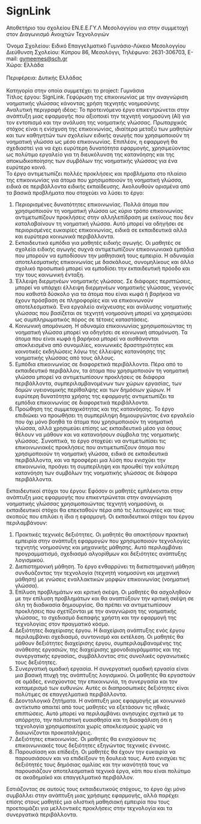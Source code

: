# SignLink
Αποθετήριο του σχολείου ΕΝ.Ε.Ε.ΓΥ.Λ Μεσολογγίου για στην συμμετοχή στον Διαγωνισμό  Ανοιχτών Τεχνολογιών

Όνομα Σχολείου: Ειδικό Επαγγελματικό Γυμνάσιο-Λύκειο Μεσολογγίου<br>
Διεύθυνση Σχολείου: Κύπρου 86, Μεσολόγγι, Τηλέφωνο: 2631-306703, E-mail: gymeemes@sch.gr<br>
Χώρα: Ελλάδα<br>   
Περιφέρεια: Δυτικής Ελλάδας <br>                                  
Κατηγορία στην οποία συμμετέχει το project: Γυμνάσια<br>
Τίτλος έργου: SignLink. Γεφύρωση της επικοινωνίας με την αναγνώριση νοηματικής γλώσσας κάνοντας χρήση τεχνητής νοημοσύνης<br> 
Αναλυτική περιγραφή ιδέας: Το προτεινόμενο έργο επικεντρώνεται στην ανάπτυξη μιας εφαρμογής που αξιοποιεί την τεχνητή νοημοσύνη (AI) για τον εντοπισμό και την ανάλυση της νοηματικής γλώσσας. Πρωταρχικός στόχος είναι η ενίσχυση της επικοινωνίας, ιδιαίτερα μεταξύ των μαθητών και των καθηγητών των σχολείων ειδικής αγωγής που χρησιμοποιούν τη νοηματική γλώσσα ως μέσο επικοινωνίας. Επιπλέον, η εφαρμογή θα σχεδιαστεί για να έχει ευρύτερη δυνατότητα εφαρμογής, χρησιμεύοντας ως πολύτιμο εργαλείο για τη διευκόλυνση της κατανόησης και της αποκωδικοποίησης των συμβόλων της νοηματικής γλώσσας για ένα ευρύτερο κοινό.<br>
Το έργο αντιμετωπίζει πολλές προκλήσεις και προβλήματα στο πλαίσιο της επικοινωνίας για άτομα που χρησιμοποιούν τη νοηματική γλώσσα, ειδικά σε περιβάλλοντα ειδικής εκπαίδευσης. Ακολουθούν ορισμένα από τα βασικά προβλήματα που στοχεύει να λύσει το έργο:
1.	Περιορισμένες δυνατότητες επικοινωνίας. Πολλά άτομα που χρησιμοποιούν τη νοηματική γλώσσα ως κύριο τρόπο επικοινωνίας αντιμετωπίζουν προκλήσεις στην αλληλεπίδραση με εκείνους που δεν καταλαβαίνουν τη νοηματική γλώσσα. Αυτό μπορεί να οδηγήσει σε περιορισμένες ευκαιρίες επικοινωνίας, ειδικά σε εκπαιδευτικά αλλά και ευρύτερα κοινωνικά περιβάλλοντα.
2.	Εκπαιδευτικά εμπόδια για μαθητές ειδικής αγωγής. Οι μαθητές σε σχολεία ειδικής αγωγής συχνά αντιμετωπίζουν επικοινωνιακά εμπόδια που μπορούν να εμποδίσουν την μαθησιακή τους εμπειρία. Η αδυναμία αποτελεσματικής επικοινωνίας με δασκάλους, συνομηλίκους και άλλο σχολικό προσωπικό μπορεί να εμποδίσει την εκπαιδευτική πρόοδο και την τους κοινωνική ένταξη.
3.	Έλλειψη διερμηνέων νοηματικής γλώσσας. Σε διάφορες περιπτώσεις, μπορεί να υπάρχει έλλειψη διερμηνέων νοηματικής γλώσσας, γεγονός που καθιστά δύσκολο για τα άτομα που είναι κωφά ή βαρήκοα να έχουν πρόσβαση σε πληροφορίες και να επικοινωνούν αποτελεσματικά. Ένα εργαλείο ανίχνευσης και ανάλυσης νοηματικής γλώσσας που βασίζεται σε τεχνητή νοημοσύνη μπορεί να χρησιμεύσει ως συμπληρωματικός πόρος σε τέτοιες καταστάσεις.
4.	Κοινωνική απομόνωση. Η αδυναμία επικοινωνίας χρησιμοποιώντας τη νοηματική γλώσσα μπορεί να οδηγήσει σε κοινωνική απομόνωση. Τα άτομα που είναι κωφά ή βαρήκοα μπορεί να αισθάνονται αποκλεισμένα από συνομιλίες, κοινωνικές δραστηριότητες και κοινοτικές εκδηλώσεις λόγω της έλλειψης κατανόησης της νοηματικής γλώσσας από τους άλλους.
5.	Εμπόδια επικοινωνίας σε διαφορετικά περιβάλλοντα. Πέρα από το εκπαιδευτικό περιβάλλον, τα άτομα που χρησιμοποιούν τη νοηματική γλώσσα μπορεί να αντιμετωπίσουν προκλήσεις σε διάφορα περιβάλλοντα, συμπεριλαμβανομένων των χώρων εργασίας, των δομών υγειονομικής περίθαλψης και των δημόσιων χώρων. Η ευρύτερη δυνατότητα χρήσης της εφαρμογής αντιμετωπίζει τα εμπόδια επικοινωνίας σε διαφορετικά περιβάλλοντα.
6.	Προώθηση της συμμετοχικότητας και της κατανόησης. Το έργο επιδιώκει να προωθήσει τη συμπερίληψη δημιουργώντας ένα εργαλείο που όχι μόνο βοηθά τα άτομα που χρησιμοποιούν τη νοηματική γλώσσα, αλλά χρησιμεύει επίσης ως εκπαιδευτικό μέσο για όσους θέλουν να μάθουν και να κατανοήσουν σύμβολα της νοηματικής γλώσσας. 
Συνοπτικά, το έργο στοχεύει να αντιμετωπίσει τις επικοινωνιακές προκλήσεις που αντιμετωπίζουν άτομα που χρησιμοποιούν τη νοηματική γλώσσα, ειδικά σε εκπαιδευτικά περιβάλλοντα, και να προσφέρει μια λύση που ενισχύει την επικοινωνία, προάγει τη συμπερίληψη και προωθεί την καλύτερη κατανόηση των συμβόλων της νοηματικής γλώσσας σε διάφορα περιβάλλοντα.

Εκπαιδευτικοί στόχοι του έργου: Εφόσον οι μαθητές εμπλέκονται στην ανάπτυξη μιας εφαρμογής που επικεντρώνεται στην αναγνώριση νοηματικής γλώσσας χρησιμοποιώντας τεχνητή νοημοσύνη, οι εκπαιδευτικοί στόχοι θα επεκταθούν πέρα από τις λειτουργίες και τους σκοπούς που επιλύει η ίδια η εφαρμογή. Οι εκπαιδευτικοί στόχοι του έργου περιλαμβάνουν:
1.	Πρακτικές τεχνικές δεξιότητες. Οι μαθητές θα αποκτήσουν πρακτική εμπειρία στην ανάπτυξη εφαρμογών που χρησιμοποιούν τεχνολογίες τεχνητής νοημοσύνης και μηχανικής μάθησης. Αυτό περιλαμβάνει προγραμματισμό, σχεδιασμό αλγορίθμων και δεξιότητες ανάπτυξης λογισμικού.
2.	Διεπιστημονική μάθηση. Το έργο ενθαρρύνει τη διεπιστημονική μάθηση συνδυάζοντας την τεχνολογία (τεχνητή νοημοσύνη και μηχανική μάθηση) με γνώσεις εναλλακτικών μορφών επικοινωνίας (νοηματική γλώσσα). 
3.	Επίλυση προβλημάτων και κριτική σκέψη. Οι μαθητές θα ασχοληθούν με την επίλυση προβλημάτων και θα αναπτύξουν την κριτική σκέψη σε όλη τη διαδικασία δημιουργίας. Θα πρέπει να αντιμετωπίσουν προκλήσεις που σχετίζονται με την αναγνώριση της νοηματικής γλώσσας, το σχεδιασμό διεπαφής χρήστη και την εφαρμογή της τεχνολογίας στον πραγματικό κόσμο.
4.	Δεξιότητες διαχείρισης έργου. Η διαχείριση ανάπτυξης ενός έργου περιλαμβάνει σχεδιασμό, συντονισμό και εκτέλεση. Οι μαθητές θα μάθουν δεξιότητες διαχείρισης έργου, συμπεριλαμβανομένης της ανάθεσης εργασιών, της διαχείρισης χρονοδιαγράμματος και της συνεργατικής εργασίας, συμβάλλοντας στις συνολικές οργανωτικές τους δεξιότητες.
5.	Συνεργατική ομαδική εργασία. Η συνεργατική ομαδική εργασία είναι μια βασική πτυχή της ανάπτυξης λογισμικού. Οι μαθητές θα εργαστούν σε ομάδες, ενισχύοντας την επικοινωνία, τη συνεργασία και τον καταμερισμό των ευθυνών. Αυτές οι διαπροσωπικές δεξιότητες είναι πολύτιμες σε επαγγελματικά περιβάλλοντα. 
6.	Δεοντολογικά ζητήματα. Η ανάπτυξη μιας εφαρμογής με κοινωνικό αντίκτυπο απαιτεί από τους μαθητές να εξετάσουν τις ηθικές επιπτώσεις. Αυτό μπορεί να περιλαμβάνει ανησυχίες σχετικά με το απόρρητο, την πολιτιστική ευαισθησία και τη διασφάλιση ότι η τεχνολογία χρησιμοποιείται χωρίς αποκλεισμούς χωρίς να διαιωνίζονται προκαταλήψεις.
7.	Δεξιότητες επικοινωνίας. Οι μαθητές θα ενισχύσουν τις επικοινωνιακές τους δεξιότητες εξηγώντας τεχνικές έννοιες. 
8.	Παρουσίαση και επίδειξη. Οι μαθητές θα έχουν την ευκαιρία να παρουσιάσουν και να επιδείξουν τη δουλειά τους. Αυτό ενισχύει τις δεξιότητές τους δημόσιας ομιλίας και την ικανότητά τους να παρουσιάζουν αποτελεσματικά τεχνικά έργα, κάτι που είναι πολύτιμο σε ακαδημαϊκό και επαγγελματικό περιβάλλον.


Εστιάζοντας σε αυτούς τους εκπαιδευτικούς στόχους, το έργο όχι μόνο συμβάλλει στην ανάπτυξη μιας χρήσιμης εφαρμογής, αλλά παρέχει επίσης στους μαθητές μια ολιστική μαθησιακή εμπειρία που τους προετοιμάζει για μελλοντικές προκλήσεις στην τεχνολογία και τα συνεργατικά περιβάλλοντα.
